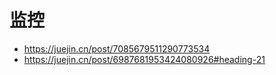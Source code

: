 # 监控

- https://juejin.cn/post/7085679511290773534
- https://juejin.cn/post/6987681953424080926#heading-21

